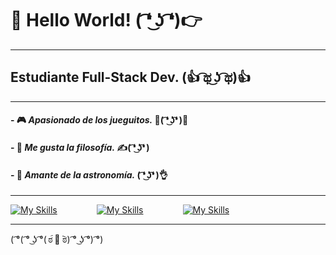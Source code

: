 # 👋 __Hello World!__ ( ͡❛ ͜ʖ ͡❛)👉

**********************************************************************

## Estudiante Full-Stack Dev. (👍 ͡ಥ ͜ʖ ͡ಥ)👍

**********************************************************************

#### - 🎮 *Apasionado de los jueguitos.* 👊( ͡❛ ͜ʖ͡❛ )👊

#### - 💬 *Me gusta la filosofía.* ✍( ͡❛ ͜ʖ͡❛ )

#### - 🔭 *Amante de la astronomía.* ( ͡❛ ͜ʖ͡❛ )👌

**********************************************************************

[![My Skills](https://skillicons.dev/icons?i=linkedin)](https://www.linkedin.com/in/sommafederico1/)                [![My Skills](https://skillicons.dev/icons?i=instagram)](https://www.instagram.com/somma.federico/)‍‍‍‍‍‍‍‍‍‍                [![My Skills](https://skillicons.dev/icons?i=twitter)](https://twitter.com/sommafeder1co)

**********************************************************************

( ͡°( ͡° ͜ʖ ͡°( ಠ︠ 👅 ︡ಠ) ͡° ͜ʖ ͡°) ͡°)
